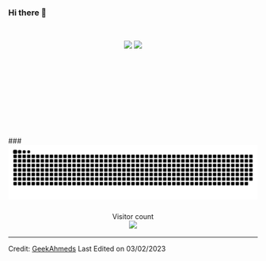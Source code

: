 ### Hi there 👋

<!--
**GeekAhmeds/geekahmeds** is a ✨ _special_ ✨ repository because its `README.md` (this file) appears on your GitHub profile.

Here are some ideas to get you started:

- 🔭 I’m currently working on ...
- 🌱 I’m currently learning ...
- 👯 I’m looking to collaborate on ...
- 🤔 I’m looking for help with ...
- 💬 Ask me about ...
- 📫 How to reach me: ...
- 😄 Pronouns: ...
- ⚡ Fun fact: ...
-->
<br/>

<p align="center" style="height: 180px;">
    <img style="height:10rem" src="https://github-readme-stats.vercel.app/api?username=GeekAhmeds&bg_color=30,e96443,904e95&title_color=fff&text_color=fff&show_icons=true&theme=radical" />
    <img style="height:10rem;" src="https://github-readme-streak-stats.herokuapp.com/?user=GeekAhmeds&theme=radical&show_icons=true&border=e4e2e2" />
</p>
###

<img src="https://raw.githubusercontent.com/geekahmeds/geekahmeds/output/snake.svg" alt="Snake animation" />

###

<p align="center"> 
  <div align="center">Visitor count</div>
  <div align="center">
    <img src="https://profile-counter.glitch.me/GeekAhmeds/count.svg"/>
  </div> 
</p>

------

Credit: [GeekAhmeds](https://github.com/GeekAhmeds)
Last Edited on 03/02/2023

